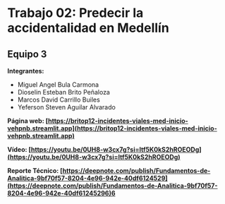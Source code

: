 # Trabajo 02: Predecir la accidentalidad en Medellín

## Equipo 3

**Integrantes:**

- Miguel Angel Bula Carmona
- Dioselin Esteban Brito Peñaloza
- Marcos David Carrillo Builes
- Yeferson Steven Aguilar Alvarado

**Página web: [https://britop12-incidentes-viales-med-inicio-vehpnb.streamlit.app](https://britop12-incidentes-viales-med-inicio-vehpnb.streamlit.app)**

**Vídeo: [https://youtu.be/0UH8-w3cx7g?si=ltf5K0kS2hROEODg](https://youtu.be/0UH8-w3cx7g?si=ltf5K0kS2hROEODg)**

**Reporte Técnico: [https://deepnote.com/publish/Fundamentos-de-Analitica-9bf70f57-8204-4e96-942e-40df6124529](https://deepnote.com/publish/Fundamentos-de-Analitica-9bf70f57-8204-4e96-942e-40df61245296)6**
